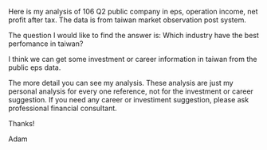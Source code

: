 Here is my analysis of 106 Q2 public company in eps, operation income, net profit after tax.
The data is from taiwan market observation post system.

The question I would like to find the answer is: Which industry have the best perfomance in taiwan?

I think we can get some investment or career information in taiwan from the public eps data.

The more detail you can see my analysis.
These analysis are just my personal analysis for every one reference, not for the investment or career suggestion.
If you need any career or investiment suggestion, please ask professional financial consultant.

Thanks!

Adam
